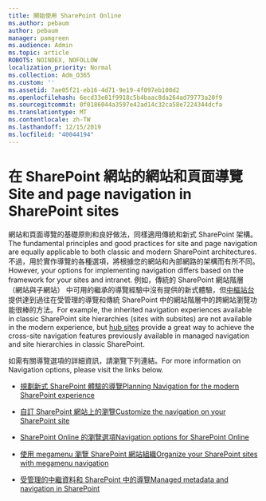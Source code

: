 ```yaml
---
title: 開始使用 SharePoint Online
ms.author: pebaum
author: pebaum
manager: pamgreen
ms.audience: Admin
ms.topic: article
ROBOTS: NOINDEX, NOFOLLOW
localization_priority: Normal
ms.collection: Adm_O365
ms.custom: ''
ms.assetid: 7ae05f21-eb16-4d71-9e19-4f097eb100d2
ms.openlocfilehash: 6ecd33e81f9918c5b4baac8da264ad79773a20f9
ms.sourcegitcommit: 0f0186044a3597e42ad14c32ca58e7224344dcfa
ms.translationtype: MT
ms.contentlocale: zh-TW
ms.lasthandoff: 12/15/2019
ms.locfileid: "40044194"
---
```

# <a name="site-and-page-navigation-in-sharepoint-sites"></a><span data-ttu-id="3415d-102">在 SharePoint 網站的網站和頁面導覽</span><span class="sxs-lookup"><span data-stu-id="3415d-102">Site and page navigation in SharePoint sites</span></span>

<span data-ttu-id="3415d-103">網站和頁面導覽的基礎原則和良好做法，同樣適用傳統和新式 SharePoint 架構。</span><span class="sxs-lookup"><span data-stu-id="3415d-103">The fundamental principles and good practices for site and page navigation are equally applicable to both classic and modern SharePoint architectures.</span></span> <span data-ttu-id="3415d-104">不過，用於實作導覽的各種選項，將根據您的網站和內部網路的架構而有所不同。</span><span class="sxs-lookup"><span data-stu-id="3415d-104">However, your options for implementing navigation differs based on the framework for your sites and intranet.</span></span> <span data-ttu-id="3415d-105">例如，傳統的 SharePoint 網站階層 （網站與子網站） 中可用的繼承的導覽經驗中沒有提供的新式體驗，但[中樞站台](https://support.office.com/article/fe26ae84-14b7-45b6-a6d1-948b3966427f)提供達到過往在受管理的導覽和傳統 SharePoint 中的網站階層中的跨網站瀏覽功能很棒的方法。</span><span class="sxs-lookup"><span data-stu-id="3415d-105">For example, the inherited navigation experiences available in classic SharePoint site hierarchies (sites with subsites) are not available in the modern experience, but [hub sites](https://support.office.com/article/fe26ae84-14b7-45b6-a6d1-948b3966427f) provide a great way to achieve the cross-site navigation features previously available in managed navigation and site hierarchies in classic SharePoint.</span></span>

 <span data-ttu-id="3415d-106">如需有關導覽選項的詳細資訊，請瀏覽下列連結。</span><span class="sxs-lookup"><span data-stu-id="3415d-106">For more information on Navigation options, please visit the links below.</span></span>

 - [<span data-ttu-id="3415d-107">規劃新式 SharePoint 體驗的導覽</span><span class="sxs-lookup"><span data-stu-id="3415d-107">Planning Navigation for the modern SharePoint experience</span></span>](https://docs.microsoft.com/sharepoint/plan-navigation-modern-experience)

- [<span data-ttu-id="3415d-108">自訂 SharePoint 網站上的瀏覽</span><span class="sxs-lookup"><span data-stu-id="3415d-108">Customize the navigation on your SharePoint site</span></span>](https://support.office.com/article/customize-the-navigation-on-your-sharepoint-site-3cd61ae7-a9ed-4e1e-bf6d-4655f0bf25ca)

- [<span data-ttu-id="3415d-109">SharePoint Online 的瀏覽選項</span><span class="sxs-lookup"><span data-stu-id="3415d-109">Navigation options for SharePoint Online</span></span>](https://docs.microsoft.com/office365/enterprise/navigation-options-for-sharepoint-online)
 
- [<span data-ttu-id="3415d-110">使用 megamenu 瀏覽 SharePoint 網站組織</span><span class="sxs-lookup"><span data-stu-id="3415d-110">Organize your SharePoint sites with megamenu navigation</span></span>](https://techcommunity.microsoft.com/t5/Microsoft-SharePoint-Blog/Organize-your-SharePoint-sites-with-megamenu-navigation-and-new/ba-p/328068)

- [<span data-ttu-id="3415d-111">受管理的中繼資料和 SharePoint 中的導覽</span><span class="sxs-lookup"><span data-stu-id="3415d-111">Managed metadata and navigation in SharePoint</span></span>](https://docs.microsoft.com/sharepoint/dev/general-development/managed-metadata-and-navigation-in-sharepoint)


